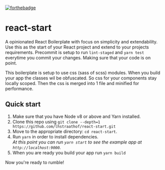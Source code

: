 [![forthebadge](https://forthebadge.com/images/badges/as-seen-on-tv.svg)](https://forthebadge.com)

# react-start
A opinionated React Boilerplate with focus on simplicity and extendability. Use this as the start of your React project and extend to your projects requirements.
Precommit is setup to run `lint-staged` and `yarn test` everytime you commit your changes. Making sure that your code is on point.

This boilerplate is setup to use css (sass of scss) modules. When you build your app the classes wil be obfuscated. So css for your components stay locally scoped. Then the css is merged into 1 file and minified for performance.

## Quick start

1.  Make sure that you have Node v8 or above and Yarn installed.
2.  Clone this repo using `git clone --depth=1 https://github.com/lhstraathof/react-start.git`
3.  Move to the appropriate directory: `cd react-start`.<br />
4.  Run `yarn` in order to install dependencies.<br />
    _At this point you can run `yarn start` to see the example app at `http://localhost:9000`._
5.  When you are ready you build your app run `yarn build`

Now you're ready to rumble!
